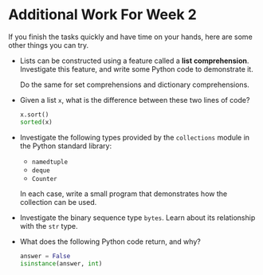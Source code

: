 # Additional Work For Week 2

If you finish the tasks quickly and have time on your hands, here are
some other things you can try.

* Lists can be constructed using a feature called a **list comprehension**.
  Investigate this feature, and write some Python code to demonstrate it.

  Do the same for set comprehensions and dictionary comprehensions.

* Given a list `x`, what is the difference between these two lines of code?

  ```python
  x.sort()
  sorted(x)
  ```

* Investigate the following types provided by the `collections` module in
  the Python standard library:

  + `namedtuple`
  + `deque`
  + `Counter`

  In each case, write a small program that demonstrates how the collection
  can be used.

* Investigate the binary sequence type `bytes`. Learn about its relationship
  with the `str` type.

* What does the following Python code return, and why?

  ```python
  answer = False
  isinstance(answer, int)
  ```
